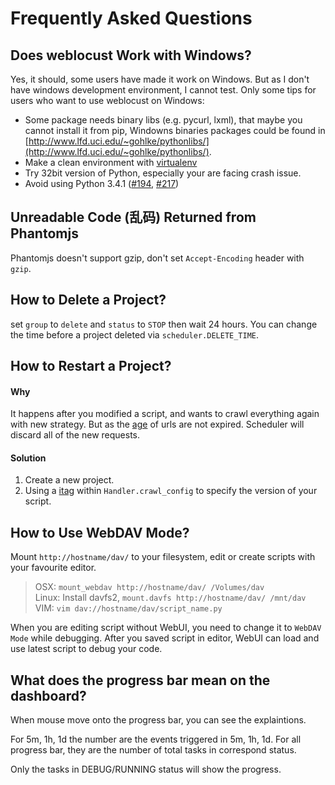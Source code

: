 Frequently Asked Questions
==========================

Does weblocust Work with Windows?
--------------------------------
Yes, it should, some users have made it work on Windows. But as I don't have windows development environment, I cannot test. Only some tips for users who want to use weblocust on Windows:

- Some package needs binary libs (e.g. pycurl, lxml), that maybe you cannot install it from pip, Windowns binaries packages could be found in [http://www.lfd.uci.edu/~gohlke/pythonlibs/](http://www.lfd.uci.edu/~gohlke/pythonlibs/).
- Make a clean environment with [virtualenv](https://virtualenv.readthedocs.org/en/latest/)
- Try 32bit version of Python, especially your are facing crash issue.
- Avoid using Python 3.4.1 ([#194](https://github.com/binux/pyspider/issues/194), [#217](https://github.com/binux/pyspider/issues/217))

Unreadable Code (乱码) Returned from Phantomjs
---------------------------------------------

Phantomjs doesn't support gzip, don't set `Accept-Encoding` header with `gzip`.


How to Delete a Project?
------------------------

set `group` to `delete` and `status` to `STOP` then wait 24 hours. You can change the time before a project deleted via `scheduler.DELETE_TIME`.

How to Restart a Project?
-------------------------
#### Why
It happens after you modified a script, and wants to crawl everything again with new strategy. But as the [age](/apis/self.crawl/#age) of urls are not expired. Scheduler will discard all of the new requests.

#### Solution
1. Create a new project.
2. Using a [itag](/apis/self.crawl/#itag) within `Handler.crawl_config` to specify the version of your script.

How to Use WebDAV Mode?
-----------------------
Mount `http://hostname/dav/` to your filesystem, edit or create scripts with your favourite editor.

> OSX: `mount_webdav http://hostname/dav/ /Volumes/dav`  
> Linux: Install davfs2, `mount.davfs http://hostname/dav/ /mnt/dav`  
> VIM: `vim dav://hostname/dav/script_name.py`

When you are editing script without WebUI, you need to change it to `WebDAV Mode` while debugging. After you saved script in editor, WebUI can load and use latest script to debug your code.

What does the progress bar mean on the dashboard?
-------------------------------------------------
When mouse move onto the progress bar, you can see the explaintions.

For 5m, 1h, 1d the number are the events triggered in 5m, 1h, 1d. For all progress bar, they are the number of total tasks in correspond status.

Only the tasks in DEBUG/RUNNING status will show the progress.
